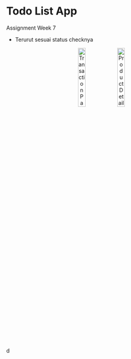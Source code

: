 # Todo List App

Assignment Week 7

- Terurut sesuai status checknya

<p align="center">
  <img src="https://github.com/ardhiancalwa/intern-motion/assets/75600806/dffb524b-ae4a-4337-a4d8-ecb650e4adb9" alt="Transaction Page" style="width:20%;">
  <img src="https://github.com/ardhiancalwa/intern-motion/assets/75600806/a43b918c-5bce-4c0a-a438-d95db9297576" alt="Product Detail Page" style="width:20%;">
</p>d
